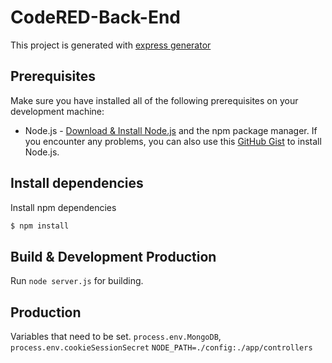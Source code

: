 # CodeRED-Back-End

This project is generated with [express generator](http://expressjs.com/starter/generator.html)

## Prerequisites
Make sure you have installed all of the following prerequisites on your development machine:
* Node.js - [Download & Install Node.js](http://www.nodejs.org/download/) and the npm package manager. If you encounter any problems, you can also use this [GitHub Gist](https://gist.github.com/isaacs/579814) to install Node.js.

## Install dependencies
Install npm dependencies 
```bash
$ npm install
```


## Build & Development Production

Run `node server.js` for building.

## Production
Variables that need to be set.
`process.env.MongoDB`, `process.env.cookieSessionSecret`
`NODE_PATH=./config:./app/controllers`